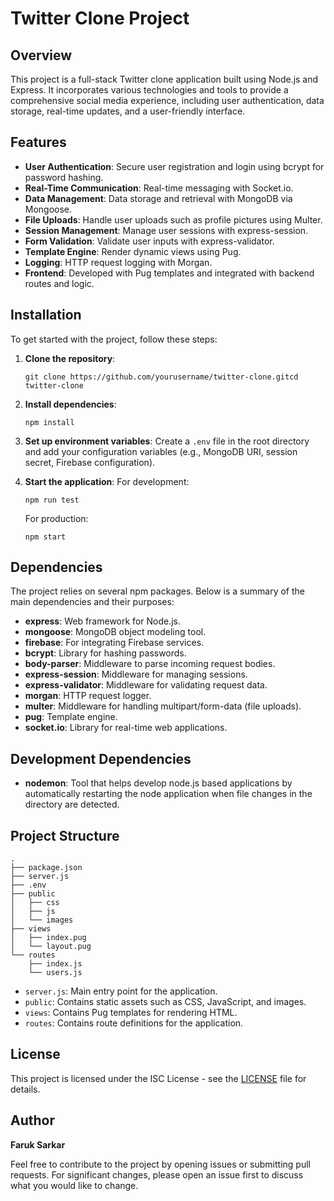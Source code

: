 <div>
    <h1>Twitter Clone Project</h1>
    <h2>Overview</h2>
    <p>
        This project is a full-stack Twitter clone application built using Node.js and Express. It incorporates various technologies and tools to provide a comprehensive social media experience, including user authentication, data storage,
        real-time updates, and a user-friendly interface.
    </p>
    <h2>Features</h2>
    <ul>
        <li><strong>User Authentication</strong>: Secure user registration and login using bcrypt for password hashing.</li>
        <li><strong>Real-Time Communication</strong>: Real-time messaging with Socket.io.</li>
        <li><strong>Data Management</strong>: Data storage and retrieval with MongoDB via Mongoose.</li>
        <li><strong>File Uploads</strong>: Handle user uploads such as profile pictures using Multer.</li>
        <li><strong>Session Management</strong>: Manage user sessions with express-session.</li>
        <li><strong>Form Validation</strong>: Validate user inputs with express-validator.</li>
        <li><strong>Template Engine</strong>: Render dynamic views using Pug.</li>
        <li><strong>Logging</strong>: HTTP request logging with Morgan.</li>
        <li><strong>Frontend</strong>: Developed with Pug templates and integrated with backend routes and logic.</li>
    </ul>
    <h2>Installation</h2>
    <p>To get started with the project, follow these steps:</p>
    <ol>
        <li>
            <p><strong>Clone the repository</strong>:</p>
            <pre><code >git <span>clone</span> https://github.com/yourusername/twitter-clone.git<span>cd</span> twitter-clone</code></pre>
        </li>
        <li>
            <p><strong>Install dependencies</strong>:</p>
            <pre><code>npm install</code></pre>
        </li>
        <li>
            <p><strong>Set up environment variables</strong>: Create a <code>.env</code> file in the root directory and add your configuration variables (e.g., MongoDB URI, session secret, Firebase configuration).</p>
        </li>
        <li>
            <p><strong>Start the application</strong>: For development:</p>
            <pre><code>npm run <span>test</span></code></pre>
            <p>For production:</p>
            <pre><code>npm start</code></pre>
        </li>
    </ol>
    <h2>Dependencies</h2>
    <p>The project relies on several npm packages. Below is a summary of the main dependencies and their purposes:</p>
    <ul>
        <li><strong>express</strong>: Web framework for Node.js.</li>
        <li><strong>mongoose</strong>: MongoDB object modeling tool.</li>
        <li><strong>firebase</strong>: For integrating Firebase services.</li>
        <li><strong>bcrypt</strong>: Library for hashing passwords.</li>
        <li><strong>body-parser</strong>: Middleware to parse incoming request bodies.</li>
        <li><strong>express-session</strong>: Middleware for managing sessions.</li>
        <li><strong>express-validator</strong>: Middleware for validating request data.</li>
        <li><strong>morgan</strong>: HTTP request logger.</li>
        <li><strong>multer</strong>: Middleware for handling multipart/form-data (file uploads).</li>
        <li><strong>pug</strong>: Template engine.</li>
        <li><strong>socket.io</strong>: Library for real-time web applications.</li>
    </ul>
    <h2>Development Dependencies</h2>
    <ul>
        <li><strong>nodemon</strong>: Tool that helps develop node.js based applications by automatically restarting the node application when file changes in the directory are detected.</li>
    </ul>
    <h2>Project Structure</h2>
    <pre><code>.
├── <span>package</span>.json
├── server.js
├── .env
├── <span>public</span>
│   ├── css
│   ├── js
│   └── images
├── views
│   ├── index.pug
│   └── layout.pug
└── routes
    ├── index.js
    └── users.js
</code></pre>
    <ul>
        <li><code>server.js</code>: Main entry point for the application.</li>
        <li><code>public</code>: Contains static assets such as CSS, JavaScript, and images.</li>
        <li><code>views</code>: Contains Pug templates for rendering HTML.</li>
        <li><code>routes</code>: Contains route definitions for the application.</li>
    </ul>
    <h2>License</h2>
    <p>This project is licensed under the ISC License - see the <a rel="noreferrer" href="LICENSE">LICENSE</a> file for details.</p>
    <h2>Author</h2>
    <p><strong>Faruk Sarkar</strong></p>
    <p>Feel free to contribute to the project by opening issues or submitting pull requests. For significant changes, please open an issue first to discuss what you would like to change.</p>
</div>
